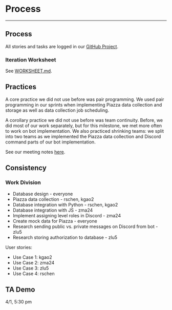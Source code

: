 # Process
---

## Process

All stories and tasks are logged in our [GitHub Project](https://github.ncsu.edu/csc510-s2022/CSC510-10/projects/1).

### Iteration Worksheet

See [WORKSHEET.md](WORKSHEET.md).

## Practices

A core practice we did not use before was pair programming. We used pair programming in our sprints when implementing Piazza data collection and storage as well as data collection job scheduling.

A corollary practice we did not use before was team continuity. Before, we did most of our work separately, but for this milestone, we met more often to work on bot implementation. We also practiced shrinking teams: we split into two teams as we implemented the Piazza data collection and Discord command parts of our bot implementation.

See our meeting notes [here](https://docs.google.com/document/d/1AVRSzfsi8DEGgnHe79Td1vbvEZewu9DabqzIXqNt3vk/edit?usp=sharing).

## Consistency

### Work Division

* Database design - everyone
* Piazza data collection - rschen, kgao2
* Database integration with Python - rschen, kgao2
* Database integration with JS - zma24
* Implement assigning level roles in Discord - zma24
* Create mock data for Piazza - everyone
* Research sending public vs. private messages on Discord from bot - zlu5
* Research storing authorization to database - zlu5

User stories:

* Use Case 1: kgao2
* Use Case 2: zma24
* Use Case 3: zlu5
* Use Case 4: rschen

## TA Demo

4/1, 5:30 pm

